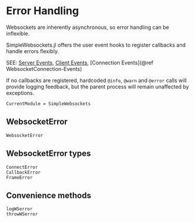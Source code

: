 # Error Handling

Websockets are inherently asynchronous, so error handling can be inflexible.

SimpleWebsockets.jl offers the user event hooks to register callbacks and handle errors flexibly.

SEE: [Server Events](@ref), [Client Events](@ref), [Connection Events](@ref WebsocketConnection-Events)

If no callbacks are registered, hardcoded `@info`, `@warn` and `@error` calls will provide logging feedback, 
but the parent process will remain unaffected by exceptions.


```@meta
CurrentModule = SimpleWebsockets
```
## WebsocketError
```@docs
WebsocketError
```
## WebsocketError types
```@docs
ConnectError
CallbackError
FrameError
```
## Convenience methods
```@docs
logWSerror
throwWSerror
```